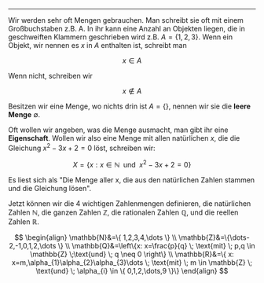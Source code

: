 ***

Wir werden sehr oft Mengen gebrauchen. Man schreibt sie oft mit einem Großbuchstaben z.B. A. In ihr kann eine Anzahl an Objekten liegen, die in geschweiften Klammern geschrieben wird z.B. $A=\{ 1,2,3 \}$. Wenn ein Objekt, wir nennen es $x$ in $A$ enthalten ist, schreibt man

$$
x \in A
$$

Wenn nicht, schreiben wir

$$
x \not\in A
$$

Besitzen wir eine Menge, wo nichts drin ist $A=\{  \}$, nennen wir sie die **leere Menge** $\emptyset$.

Oft wollen wir angeben, was die Menge ausmacht, man gibt ihr eine **Eigenschaft**. Wollen wir also eine Menge mit allen natürlichen $x$, die die Gleichung $x^{2}-3x+2=0$ löst, schreiben wir:

$$
X=\{ x:x \in \mathbb{N} \; \text{ und } \; x^{2}-3x+2=0  \}
$$

Es liest sich als "Die Menge aller x, die aus den natürlichen Zahlen stammen und die Gleichung lösen".

Jetzt können wir die 4 wichtigen Zahlenmengen definieren, die natürlichen Zahlen $\mathbb{N}$, die ganzen Zahlen $\mathbb{Z}$, die rationalen Zahlen $\mathbb{Q}$, und die reellen Zahlen $\mathbb{R}$.

$$
\begin{align}
\mathbb{N}&=\{ 1,2,3,4,\dots \} \\
\mathbb{Z}&=\{\dots-2,-1,0,1,2,\dots \} \\
\mathbb{Q}&=\left\{x: x=\frac{p}{q} \; \text{mit} \; p,q \in \mathbb{Z} \;\text{und} \; q \neq 0 \right\} \\
\mathbb{R}&=\{ x: x=m,\alpha_{1}\alpha_{2}\alpha_{3}\dots \; \text{mit} \; m \in \mathbb{Z} \; \text{und} \; \alpha_{i} \in \{ 0,1,2,\dots,9 \}\}
\end{align}
$$


